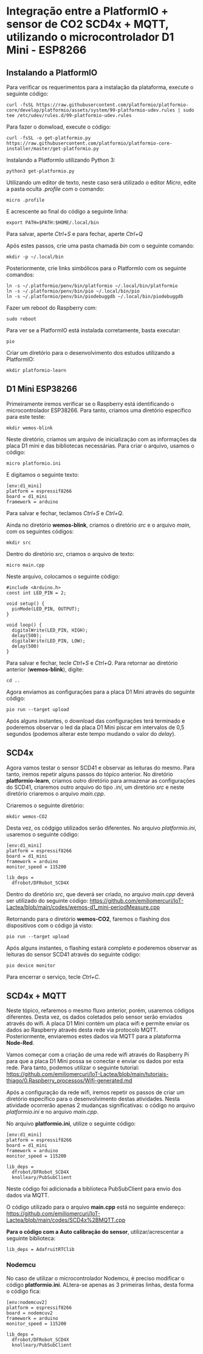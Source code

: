 # Integração entre a PlatformIO + sensor de CO2 SCD4x + MQTT, utilizando o microcontrolador D1 Mini - ESP8266

## Instalando a PlatformIO

Para verificar os requerimentos para a instalação da plataforma, execute o seguinte código:
```
curl -fsSL https://raw.githubusercontent.com/platformio/platformio-core/develop/platformio/assets/system/99-platformio-udev.rules | sudo tee /etc/udev/rules.d/99-platformio-udev.rules
```

Para fazer o donwload, execute o código:
```
curl -fsSL -o get-platformio.py https://raw.githubusercontent.com/platformio/platformio-core-installer/master/get-platformio.py
```
Instalando a PlatformIo utilizando Python 3:
```
python3 get-platformio.py
```

Utilizando um editor de texto, neste caso será utilizado o editor *Micro*, edite a pasta oculta *.profile* com o comando:
```
micro .profile
```
E acrescente ao final do código a seguinte linha:
```
export PATH=$PATH:$HOME/.local/bin
```
Para salvar, aperte *Ctrl+S* e para fechar, aperte *Ctrl+Q*

Após estes passos, crie uma pasta chamada *bin* com o seguinte comando:
```
mkdir -p ~/.local/bin
```
Posteriormente, crie links simbólicos para o PlatformIo com os seguinte comandos:
```
ln -s ~/.platformio/penv/bin/platformio ~/.local/bin/platformio
ln -s ~/.platformio/penv/bin/pio ~/.local/bin/pio
ln -s ~/.platformio/penv/bin/piodebuggdb ~/.local/bin/piodebuggdb
```

Fazer um reboot do Raspberry com:
```
sudo reboot
```
Para ver se a PlatformIO está instalada corretamente, basta executar:
```
pio
```

Criar um diretório para o desenvolvimento dos estudos utilizando a PlatformIO:
```
mkdir platformio-learn
```

## D1 Mini ESP38266
Primeiramente iremos verificar se o Raspberry está identificando o microcontrolador ESP38266. Para tanto, criamos uma diretório específico para este teste:
```
mkdir wemos-blink
```
Neste diretório, criamos um arquivo de inicialização com as informações da placa D1 mini e das bibliotecas necessárias. Para criar o arquivo, usamos o código:
```
micro platformio.ini
```
E digitamos o seguinte texto:
```
[env:d1_mini]
platform = espressif8266
board = d1_mini
framework = arduino
```
Para salvar e fechar, teclamos *Ctrl+S* e *Ctrl+Q*.

Ainda no diretório **wemos-blink**, criamos o diretório *src* e o arquivo *main*, com os seguintes códigos:
```
mkdir src
```
Dentro do diretório *src*, criamos o arquivo de texto:
```
micro main.cpp
```
Neste arquivo, colocamos o seguinte código:
```
#include <Arduino.h>
const int LED_PIN = 2;

void setup() {
  pinMode(LED_PIN, OUTPUT);
}

void loop() {
  digitalWrite(LED_PIN, HIGH);
  delay(500);
  digitalWrite(LED_PIN, LOW);
  delay(500)
}
```
Para salvar e fechar, tecle *Ctrl+S* e *Ctrl+Q*.
Para retornar ao diretório anterior (**wemos-blink**), digite:
```
cd ..
```
Agora enviamos as configurações para a placa D1 Mini através do seguinte código:
```
pio run --target upload
```
Após alguns instantes, o download das configurações terá terminado e poderemos observar o led da placa D1 Mini piscar em intervalos de 0,5 segundos (podemos alterar este tempo mudando o valor do *delay*).

## SCD4x
Agora vamos testar o sensor SCD41 e observar as leituras do mesmo. Para tanto, iremos repetir alguns passos do tópico anterior. No diretório **platformio-learn**, criamos outro diretório para armazenar as configurações do SCD41, criaremos outro arquivo do tipo *.ini*, um diretório *src* e neste diretório criaremos o arquivo *main.cpp*.

Criaremos o seguinte diretório:
```
mkdir wemos-CO2
```

Desta vez, os códgigo utilizados serão diferentes. No arquivo *platformio.ini*, usaremos o seguinte código:
```
[env:d1_mini]
platform = espressif8266
board = d1_mini
framework = arduino
monitor_speed = 115200

lib_deps =
  dfrobot/DFRobot_SCD4X
```

Dentro do diretório *src*, que deverá ser criado, no arquivo *main.cpp* deverá ser utilizado do seguinte código: https://github.com/emiliomercuri/IoT-Lactea/blob/main/codes/wemos-d1_mini-periodMeasure.cpp

Retornando para o diretório **wemos-CO2**, faremos o flashing dos dispositivos com o código já visto:
```
pio run --target upload
```
Após alguns instantes, o flashing estará completo e poderemos observar as leituras do sensor SCD41 através do seguinte código:
```
pio device monitor
```
Para encerrar o serviço, tecle *Ctrl+C*.

## SCD4x + MQTT
Neste tópico, refaremos o mesmo fluxo anterior, porém, usaremos códigos diferentes. Desta vez, os dados coletados pelo sensor serão enviados através do wifi. A placa D1 Mini contém um placa wifi e permite enviar os dados ao Raspberry através desta rede via protocolo MQTT. Posteriormente, enviaremos estes dados via MQTT para a plataforma **Node-Red**.

Vamos começar com a criação de uma rede wifi através do Raspberry Pi para que a placa D1 Mini possa se conectar e enviar os dados por esta rede. Para tanto, podemos utilizar o seguinte tutorial: https://github.com/emiliomercuri/IoT-Lactea/blob/main/tutoriais-thiago/0.Raspberry_processos/Wifi-generated.md

Após a configuração da rede wifi, iremos repetir os passos de criar um diretório específico para o desenvolvimento destas atividades. Nesta atividade ocorrerão apenas 2 mudanças significativas: o código no arquivo *platformio.ini* e no arquivo *main.cpp*.

No arquivo **platformio.ini**, utilize o seguinte código:
```
[env:d1_mini]
platform = espressif8266
board = d1_mini
framework = arduino
monitor_speed = 115200

lib_deps =
  dfrobot/DFRobot_SCD4X
  knolleary/PubSubClient
```
Neste código foi adicionada a biblioteca PubSubClient para envio dos dados via MQTT.

O código utilizado para o arquivo **main.cpp** está no seguinte endereço: https://github.com/emiliomercuri/IoT-Lactea/blob/main/codes/SCD4x%2BMQTT.cpp

**Para o código com a Auto calibração do sensor**, utilizar/acrescentar a seguinte biblioteca:
```
lib_deps = AdafruitRTClib
```

### Nodemcu
No caso de utilizar o microcontrolador Nodemcu, é preciso modificar o código **platformio.ini**. ALtera-se apenas as 3 primeiras linhas, desta forma o código fica:
```
[env:nodemcuv2]
platform = espressif8266
board = nodemcuv2
framework = arduino
monitor_speed = 115200

lib_deps =
  dfrobot/DFRobot_SCD4X
  knolleary/PubSubClient
```
